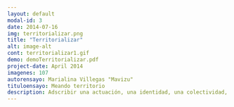 ```yaml
---
layout: default
modal-id: 3
date: 2014-07-16
img: territorializar.png
title: "Territorializar"
alt: image-alt
cont: territorializar1.gif
demo: demoTerritorializar.pdf
project-date: April 2014
imagenes: 107
autorensayo: Marialina Villegas "Mavizu"
tituloensayo: Meando territorio
description: Adscribir una actuación, una identidad, una colectividad, a un territorio determinado. (In)definir linderos. Marcar. Figurar. Ocupar espacios. Rotular todos los lugares posibles, lo más grande, lo más alto, lo más lejos posible
---
```

